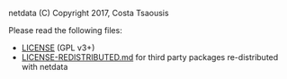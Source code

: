 netdata
(C) Copyright 2017, Costa Tsaousis

Please read the following files:

- [LICENSE](LICENSE) (GPL v3+)
- [LICENSE-REDISTRIBUTED.md](LICENSE-REDISTRIBUTED.md) for third party packages re-distributed with netdata

